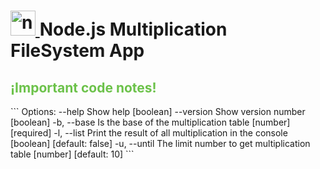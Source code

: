 # <a href="https://nodejs.org/es/" target="_blank"> <img src="https://www.vectorlogo.zone/logos/nodejs/nodejs-icon.svg" alt="nodejs" width="40" height="40"/> </a> Node.js Multiplication FileSystem App

<h2 style="color: #6cc24a">¡Important code notes!</h2>
```
Options:
      --help     Show help                                              [boolean]
      --version  Show version number                                    [boolean]
  -b, --base     Is the base of the multiplication table                [number] [required]
  -l, --list     Print the result of all multiplication in the console  [boolean] [default: false]                                                                    
  -u, --until    The limit number to get multiplication table           [number] [default: 10]
```